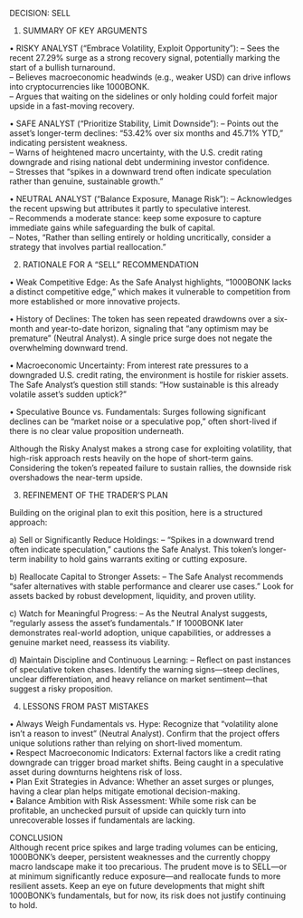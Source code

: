 DECISION: SELL

1) SUMMARY OF KEY ARGUMENTS

• RISKY ANALYST (“Embrace Volatility, Exploit Opportunity”):
  – Sees the recent 27.29% surge as a strong recovery signal, potentially marking the start of a bullish turnaround.  
  – Believes macroeconomic headwinds (e.g., weaker USD) can drive inflows into cryptocurrencies like 1000BONK.  
  – Argues that waiting on the sidelines or only holding could forfeit major upside in a fast-moving recovery.

• SAFE ANALYST (“Prioritize Stability, Limit Downside”):
  – Points out the asset’s longer-term declines: “53.42% over six months and 45.71% YTD,” indicating persistent weakness.  
  – Warns of heightened macro uncertainty, with the U.S. credit rating downgrade and rising national debt undermining investor confidence.  
  – Stresses that “spikes in a downward trend often indicate speculation rather than genuine, sustainable growth.”

• NEUTRAL ANALYST (“Balance Exposure, Manage Risk”):
  – Acknowledges the recent upswing but attributes it partly to speculative interest.  
  – Recommends a moderate stance: keep some exposure to capture immediate gains while safeguarding the bulk of capital.  
  – Notes, “Rather than selling entirely or holding uncritically, consider a strategy that involves partial reallocation.”

2) RATIONALE FOR A “SELL” RECOMMENDATION

• Weak Competitive Edge: As the Safe Analyst highlights, “1000BONK lacks a distinct competitive edge,” which makes it vulnerable to competition from more established or more innovative projects.  

• History of Declines: The token has seen repeated drawdowns over a six-month and year-to-date horizon, signaling that “any optimism may be premature” (Neutral Analyst). A single price surge does not negate the overwhelming downward trend.  

• Macroeconomic Uncertainty: From interest rate pressures to a downgraded U.S. credit rating, the environment is hostile for riskier assets. The Safe Analyst’s question still stands: “How sustainable is this already volatile asset’s sudden uptick?”  

• Speculative Bounce vs. Fundamentals: Surges following significant declines can be “market noise or a speculative pop,” often short-lived if there is no clear value proposition underneath.  

Although the Risky Analyst makes a strong case for exploiting volatility, that high-risk approach rests heavily on the hope of short-term gains. Considering the token’s repeated failure to sustain rallies, the downside risk overshadows the near-term upside.

3) REFINEMENT OF THE TRADER’S PLAN

Building on the original plan to exit this position, here is a structured approach:

a) Sell or Significantly Reduce Holdings:
   – “Spikes in a downward trend often indicate speculation,” cautions the Safe Analyst. This token’s longer-term inability to hold gains warrants exiting or cutting exposure.  

b) Reallocate Capital to Stronger Assets:
   – The Safe Analyst recommends “safer alternatives with stable performance and clearer use cases.” Look for assets backed by robust development, liquidity, and proven utility.  

c) Watch for Meaningful Progress:
   – As the Neutral Analyst suggests, “regularly assess the asset’s fundamentals.” If 1000BONK later demonstrates real-world adoption, unique capabilities, or addresses a genuine market need, reassess its viability.   

d) Maintain Discipline and Continuous Learning:
   – Reflect on past instances of speculative token chases. Identify the warning signs—steep declines, unclear differentiation, and heavy reliance on market sentiment—that suggest a risky proposition.  

4) LESSONS FROM PAST MISTAKES

• Always Weigh Fundamentals vs. Hype: Recognize that “volatility alone isn’t a reason to invest” (Neutral Analyst). Confirm that the project offers unique solutions rather than relying on short-lived momentum.  
• Respect Macroeconomic Indicators: External factors like a credit rating downgrade can trigger broad market shifts. Being caught in a speculative asset during downturns heightens risk of loss.  
• Plan Exit Strategies in Advance: Whether an asset surges or plunges, having a clear plan helps mitigate emotional decision-making.  
• Balance Ambition with Risk Assessment: While some risk can be profitable, an unchecked pursuit of upside can quickly turn into unrecoverable losses if fundamentals are lacking.  

CONCLUSION  
Although recent price spikes and large trading volumes can be enticing, 1000BONK’s deeper, persistent weaknesses and the currently choppy macro landscape make it too precarious. The prudent move is to SELL—or at minimum significantly reduce exposure—and reallocate funds to more resilient assets. Keep an eye on future developments that might shift 1000BONK’s fundamentals, but for now, its risk does not justify continuing to hold.